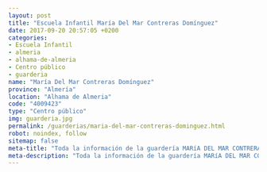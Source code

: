 ```yaml
---
layout: post
title: "Escuela Infantil María Del Mar Contreras Domínguez"
date: 2017-09-20 20:57:05 +0200
categories:
- Escuela Infantil
- almeria
- alhama-de-almeria
- Centro público
- guarderia
name: "María Del Mar Contreras Domínguez"
province: "Almería"
location: "Alhama de Almeria"
code: "4009423"
type: "Centro público"
img: guarderia.jpg
permalink: /guarderias/maria-del-mar-contreras-dominguez.html
robot: noindex, follow
sitemap: false
meta-title: "Toda la información de la guardería MARíA DEL MAR CONTRERAS DOMíNGUEZ"
meta-description: "Toda la información de la guardería MARíA DEL MAR CONTRERAS DOMíNGUEZ"
---
```

